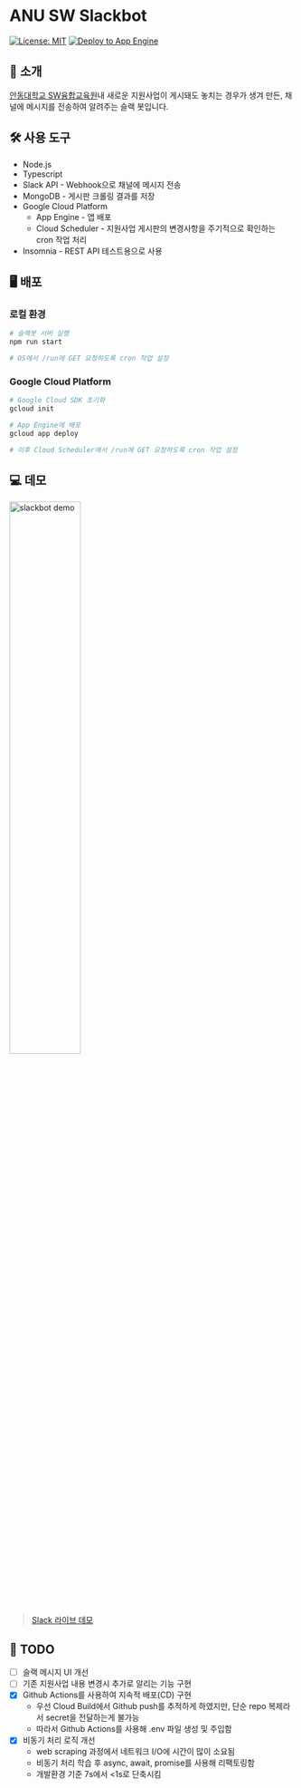 # ANU SW Slackbot
[![License: MIT](https://img.shields.io/badge/License-MIT-yellow.svg)](https://opensource.org/licenses/MIT)
[![Deploy to App Engine](https://github.com/plming/anu-sw-slackbot/actions/workflows/main.yml/badge.svg)](https://github.com/plming/anu-sw-slackbot/actions/workflows/main.yml)

## 📢 소개
[안동대학교 SW융합교육원](https://sw.anu.ac.kr)내 새로운 지원사업이 게시돼도 놓치는 경우가 생겨 만든, 채널에 메시지를 전송하여 알려주는 슬랙 봇입니다.

## 🛠 사용 도구
* Node.js
* Typescript
* Slack API - Webhook으로 채널에 메시지 전송
* MongoDB - 게시판 크롤링 결과를 저장
* Google Cloud Platform
  * App Engine - 앱 배포
  * Cloud Scheduler - 지원사업 게시판의 변경사항을 주기적으로 확인하는 cron 작업 처리
* Insomnia - REST API 테스트용으로 사용

## 🖥 배포
### 로컬 환경
```bash
# 슬랙봇 서버 실행
npm run start

# OS에서 /run에 GET 요청하도록 cron 작업 설정
```
### Google Cloud Platform
```bash
# Google Cloud SDK 초기화
gcloud init

# App Engine에 배포
gcloud app deploy

# 이후 Cloud Scheduler애서 /run에 GET 요청하도록 cron 작업 설정
```

## 💻 데모
<img width="50%" alt="slackbot demo" src="https://user-images.githubusercontent.com/8957536/174318945-e9ed98c4-4cbf-4737-8153-e8fa4dff93d4.png">

> [Slack 라이브 데모](https://join.slack.com/t/anu-sw-slackbot/shared_invite/zt-1a97t7g3n-o8cWFgwSHBDhqqHBFekYyQ)

## 📝 TODO
- [ ] 슬랙 메시지 UI 개선
- [ ] 기존 지원사업 내용 변경시 추가로 알리는 기능 구현
- [x] Github Actions를 사용하여 지속적 배포(CD) 구현
  - 우선 Cloud Build에서 Github push를 추적하게 하였지만, 단순 repo 복제라서 secret을 전달하는게 불가능
  - 따라서 Github Actions를 사용해 .env 파일 생성 및 주입함
- [x] 비동기 처리 로직 개선
  - web scraping 과정에서 네트워크 I/O에 시간이 많이 소요됨
  - 비동기 처리 학습 후 async, await, promise를 사용해 리팩토링함
  - 개발환경 기준 7s에서 <1s로 단축시킴